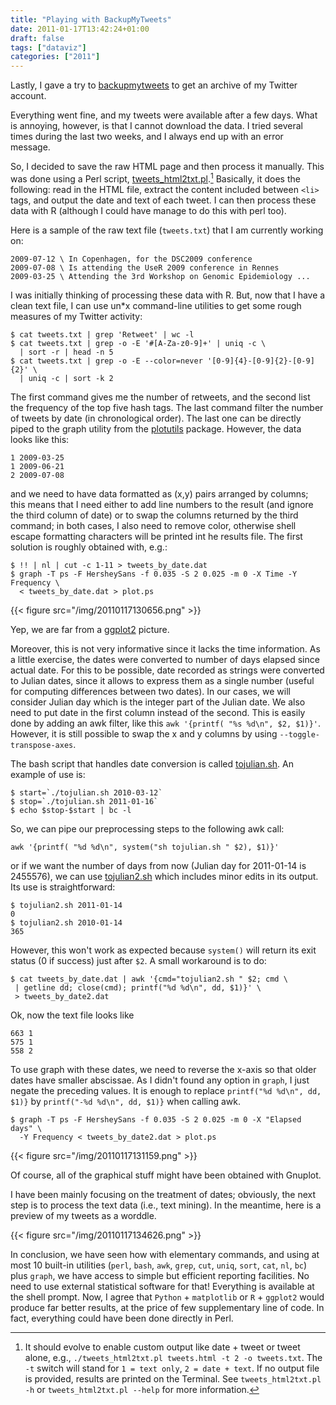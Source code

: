 ```yaml
---
title: "Playing with BackupMyTweets"
date: 2011-01-17T13:42:24+01:00
draft: false
tags: ["dataviz"]
categories: ["2011"]
---
```


Lastly, I gave a try to [backupmytweets](http://backupmytweets.com/) to get an archive of my Twitter account.

Everything went fine, and my tweets were available after a few days. What is annoying, however, is that I cannot download the data. I tried several times during the last two weeks, and I always end up with an error message.

So, I decided to save the raw HTML page and then process it manually. This was done using a Perl script, [tweets_html2txt.pl](/pub/tweets_html2txt.pl).[^1] Basically, it does the following: read in the HTML file, extract the content included between `<li>` tags, and output the date and text of each tweet. I can then process these data with R (although I could have manage to do this with perl too).

Here is a sample of the raw text file (`tweets.txt`) that I am currently working on:

```
2009-07-12 \ In Copenhagen, for the DSC2009 conference
2009-07-08 \ Is attending the UseR 2009 conference in Rennes
2009-03-25 \ Attending the 3rd Workshop on Genomic Epidemiology ...
```

I was initially thinking of processing these data with R. But, now that I have a clean text file, I can use un\*x command-line utilities to get some rough measures of my Twitter activity:

```
$ cat tweets.txt | grep 'Retweet' | wc -l
$ cat tweets.txt | grep -o -E '#[A-Za-z0-9]+' | uniq -c \
  | sort -r | head -n 5
$ cat tweets.txt | grep -o -E --color=never '[0-9]{4}-[0-9]{2}-[0-9]{2}' \
  | uniq -c | sort -k 2
```

The first command gives me the number of retweets, and the second list the frequency of the top five hash tags. The last command filter the number of tweets by date (in chronological order). The last one can be directly piped to the graph utility from the [plotutils](http://www.gnu.org/software/plotutils/) package. However, the data looks like this:

```
1 2009-03-25
1 2009-06-21
2 2009-07-08
```

and we need to have data formatted as (x,y) pairs arranged by columns; this means that I need either to add line numbers to the result (and ignore the third column of date) or to swap the columns returned by the third command; in both cases, I also need to remove color, otherwise shell escape formatting characters will be printed int he results file. The first solution is roughly obtained with, e.g.:

```
$ !! | nl | cut -c 1-11 > tweets_by_date.dat
$ graph -T ps -F HersheySans -f 0.035 -S 2 0.025 -m 0 -X Time -Y Frequency \
  < tweets_by_date.dat > plot.ps
```

{{< figure src="/img/20110117130656.png" >}}

Yep, we are far from a [ggplot2](http://had.co.nz/ggplot2/) picture.

Moreover, this is not very informative since it lacks the time information. As a little exercise, the dates were converted to number of days elapsed since actual date. For this to be possible, date recorded as strings were converted to Julian dates, since it allows to express them as a single number (useful for computing differences between two dates). In our cases, we will consider Julian day which is the integer part of the Julian date. We also need to put date in the first column instead of the second. This is easily done by adding an awk filter, like this `awk '{printf( "%s %d\n", $2, $1)}'`. However, it is still possible to swap the x and y columns by using `--toggle-transpose-axes`.

The bash script that handles date conversion is called [tojulian.sh](/pub/tojulian.sh). An example of use is:

```
$ start=`./tojulian.sh 2010-03-12`
$ stop=`./tojulian.sh 2011-01-16`
$ echo $stop-$start | bc -l
```

So, we can pipe our preprocessing steps to the following awk call:

```
awk '{printf( "%d %d\n", system("sh tojulian.sh " $2), $1)}'
```

or if we want the number of days from now (Julian day for 2011-01-14 is 2455576), we can use [tojulian2.sh](/pub/tojulian2.sh) which includes minor edits in its output. Its use is straightforward:

```
$ tojulian2.sh 2011-01-14
0
$ tojulian2.sh 2010-01-14
365
```

However, this won't work as expected because `system()` will return its exit status (0 if success) just after `$2`. A small workaround is to do:

```
$ cat tweets_by_date.dat | awk '{cmd="tojulian2.sh " $2; cmd \
 | getline dd; close(cmd); printf("%d %d\n", dd, $1)}' \
 > tweets_by_date2.dat
```

Ok, now the text file looks like

```
663 1
575 1
558 2
```

To use graph with these dates, we need to reverse the x-axis so that older dates have smaller abscissae. As I didn't found any option in `graph`, I just negate the preceding values. It is enough to replace `printf("%d %d\n", dd, $1)}` by `printf("-%d %d\n", dd, $1)}` when calling awk.

```
$ graph -T ps -F HersheySans -f 0.035 -S 2 0.025 -m 0 -X "Elapsed days" \
  -Y Frequency < tweets_by_date2.dat > plot.ps
```

{{< figure src="/img/20110117131159.png" >}}

Of course, all of the graphical stuff might have been obtained with Gnuplot.

I have been mainly focusing on the treatment of dates; obviously, the next step is to process the text data (i.e., text mining). In the meantime, here is a preview of my tweets as a worddle.

{{< figure src="/img/20110117134626.png" >}}

In conclusion, we have seen how with elementary commands, and using at most 10 built-in utilities (`perl`, `bash`, `awk`, `grep`, `cut`, `uniq`, `sort`, `cat`, `nl`, `bc`) plus `graph`, we have access to simple but efficient reporting facilities. No need to use external statistical software for that! Everything is available at the shell prompt. Now, I agree that `Python` + `matplotlib` or `R` + `ggplot2` would produce far better results, at the price of few supplementary line of code. In fact, everything could have been done directly in Perl.

[^1]: It should evolve to enable custom output like date + tweet or tweet alone, e.g., `./tweets_html2txt.pl tweets.html -t 2 -o tweets.txt`. The `-t` switch will stand for `1 = text only`, `2 = date + text`. If no output file is provided, results are printed on the Terminal. See `tweets_html2txt.pl -h` or `tweets_html2txt.pl --help` for more information.
